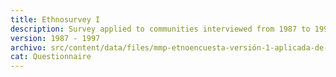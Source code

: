 ```yaml
---
title: Ethnosurvey I
description: Survey applied to communities interviewed from 1987 to 1997, and in 1982
version: 1987 - 1997
archivo: src/content/data/files/mmp-etnoencuesta-versión-1-aplicada-de-1987-a-1997.pdf
cat: Questionnaire
---
```

